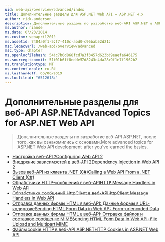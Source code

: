 ```yaml
---
uid: web-api/overview/advanced/index
title: Дополнительные разделы для ASP.NET Web API — ASP.NET 4.x
author: rick-anderson
description: Дополнительные разделы по разработке веб-API ASP.NET в ASP.NET 4.x, после вы изучили основы.
ms.author: riande
ms.date: 07/23/2014
ms.custom: seoapril2019
ms.assetid: 7404a0f1-52f7-410c-abd0-c96bab52d217
msc.legacyurl: /web-api/overview/advanced
msc.type: chapter
ms.openlocfilehash: 546c7b0d868fcd7a3f3457d623b69eaefa646175
ms.sourcegitcommit: 51b01b6ff8edde57d8243e4da28c9f1e7f1962b2
ms.translationtype: MT
ms.contentlocale: ru-RU
ms.lasthandoff: 05/06/2019
ms.locfileid: "65126184"
---
```

# <a name="advanced-topics-for-aspnet-web-api"></a><span data-ttu-id="8f495-103">Дополнительные разделы для веб-API ASP.NET</span><span class="sxs-lookup"><span data-stu-id="8f495-103">Advanced Topics for ASP.NET Web API</span></span>

> <span data-ttu-id="8f495-104">Дополнительные разделы по разработке веб-API ASP.NET, после того, как вы ознакомились с основами.</span><span class="sxs-lookup"><span data-stu-id="8f495-104">More advanced topics for ASP.NET Web API development, after you've learned the basics.</span></span>

- [<span data-ttu-id="8f495-105">Настройка веб-API 2</span><span class="sxs-lookup"><span data-stu-id="8f495-105">Configuring Web API 2</span></span>](configuring-aspnet-web-api.md)
- [<span data-ttu-id="8f495-106">Внедрение зависимостей в веб-API 2</span><span class="sxs-lookup"><span data-stu-id="8f495-106">Dependency Injection in Web API 2</span></span>](dependency-injection.md)
- [<span data-ttu-id="8f495-107">Вызов веб-API из клиента .NET (C#)</span><span class="sxs-lookup"><span data-stu-id="8f495-107">Calling a Web API From a .NET Client (C#)</span></span>](calling-a-web-api-from-a-net-client.md)
- [<span data-ttu-id="8f495-108">Обработчики HTTP-сообщений в веб-API</span><span class="sxs-lookup"><span data-stu-id="8f495-108">HTTP Message Handlers in Web API</span></span>](http-message-handlers.md)
- [<span data-ttu-id="8f495-109">Обработчики сообщений HttpClient в веб-API</span><span class="sxs-lookup"><span data-stu-id="8f495-109">HttpClient Message Handlers in Web API</span></span>](httpclient-message-handlers.md)
- [<span data-ttu-id="8f495-110">Отправка данных формы HTML в веб-API: Данные формы в URL-кодировке</span><span class="sxs-lookup"><span data-stu-id="8f495-110">Sending HTML Form Data in Web API: Form-urlencoded Data</span></span>](sending-html-form-data-part-1.md)
- [<span data-ttu-id="8f495-111">Отправка данных формы HTML в веб-API: Отправка файлов и составное сообщение MIME</span><span class="sxs-lookup"><span data-stu-id="8f495-111">Sending HTML Form Data in Web API: File Upload and Multipart MIME</span></span>](sending-html-form-data-part-2.md)
- [<span data-ttu-id="8f495-112">Файлы cookie HTTP в веб-API ASP.NET</span><span class="sxs-lookup"><span data-stu-id="8f495-112">HTTP Cookies in ASP.NET Web API</span></span>](http-cookies.md)
